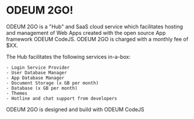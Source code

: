 # ODEUM 2GO!

ODEUM 2GO is a "Hub" and SaaS cloud service which facilitates hosting and management of Web Apps created with the open source App framework ODEUM CodeJS. ODEUM 2GO is charged with a monthly fee of $XX. 

The Hub facilitates the following services in-a-box:
```
- Login Service Provider
- User Database Manager
- App Database Manager
- Document Storage (x GB per month)
- Database (x GB per month)
- Themes
- Hotline and chat support from developers
```

ODEUM 2GO is designed and build with ODEUM CodeJS
